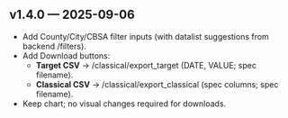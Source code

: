 ## v1.4.0 — 2025-09-06
- Add County/City/CBSA filter inputs (with datalist suggestions from backend /filters).
- Add Download buttons:
  - **Target CSV** → /classical/export_target (DATE, VALUE; spec filename).
  - **Classical CSV** → /classical/export_classical (spec columns; spec filename).
- Keep chart; no visual changes required for downloads.
